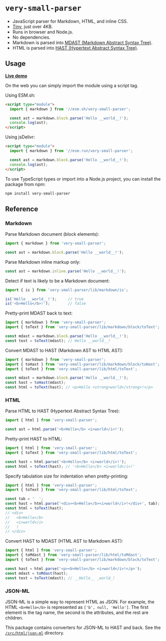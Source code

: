 # `very-small-parser`

- JavaScript parser for Markdown, HTML, and inline CSS.
- [Tiny](https://cdn.jsdelivr.net/npm/very-small-parser/dist/module.js), just over 4KB.
- Runs in browser and Node.js.
- No dependencies.
- Markdown is parsed into [MDAST (Markdown Abstract Syntax Tree)](https://github.com/syntax-tree/mdast).
- HTML is parsed into [HAST (Hypertext Abstract Syntax Tree)](https://github.com/syntax-tree/hast).


## Usage

[__Live demo__](https://jsfiddle.net/yd5eL1cb/)

On the web you can simply import the module using a script tag.

Using ESM.sh:

```html
<script type="module">
  import { markdown } from '//esm.sh/very-small-parser';

  const ast = markdown.block.parse('Hello __world__!');
  console.log(ast);
</script>
```

Using jsDelivr:

```html
<script type="module">
  import { markdown } from '//esm.run/very-small-parser';

  const ast = markdown.block.parse('Hello __world__!');
  console.log(ast);
</script>
```

To use TypeScript types or import into a Node.js project, you can install the package from npm:

```sh
npm install very-small-parser
```


## Reference

### Markdown

Parse Markdown document (block elements):

```js
import { markdown } from 'very-small-parser';

const ast = markdown.block.parse('Hello __world__!');
```

Parse Markdown inline markup only:

```js
const ast = markdown.inline.parse('Hello __world__!');
```

Detect if text is likely to be a Markdown document:

```js
import { is } from 'very-small-parser/lib/markdown/is';

is('Hello __world__!');     // true
is('<b>Hello</b>!');        // false
```

Pretty-print MDAST back to text:

```js
import { markdown } from 'very-small-parser';
import { toText } from 'very-small-parser/lib/markdown/block/toText';

const mdast = markdown.block.parse('Hello __world__!');
const text = toText(mdast); // Hello __world__!
```

Convert MDAST to HAST (Markdown AST to HTML AST):

```js
import { markdown } from 'very-small-parser';
import { toHast } from 'very-small-parser/lib/markdown/block/toHast';
import { toText } from 'very-small-parser/lib/html/toText';

const mdast = markdown.block.parse('Hello __world__!');
const hast = toHast(mdast);
const html = toText(hast); // <p>Hello <strong>world</strong>!</p>
```


### HTML

Parse HTML to HAST (Hypertext Abstract Syntax Tree):

```js
import { html } from 'very-small-parser';

const ast = html.parse('<b>Hello</b> <i>world</i>!');
```

Pretty-print HAST to HTML:

```js
import { html } from 'very-small-parser';
import { toText } from 'very-small-parser/lib/html/toText';

const hast = html.parse('<b>Hello</b> <i>world</i>!');
const html = toText(hast); // '<b>Hello</b> <i>world</i>!'
```

Specify tabulation size for indentation when pretty-printing:

```js
import { html } from 'very-small-parser';
import { toText } from 'very-small-parser/lib/html/toText';

const tab = '  ';
const hast = html.parse('<div><b>Hello</b><i>world</i>!</div>', tab);
const html = toText(hast);
// <div>
//   <b>Hello</b>
//   <i>world</i>
//   !
// </div>
```

Convert HAST to MDAST (HTML AST to Markdown AST):

```js
import { html } from 'very-small-parser';
import { toMdast } from 'very-small-parser/lib/html/toMdast';
import { toText } from 'very-small-parser/lib/markdown/block/toText';

const hast = html.parse('<p><b>Hello</b> <i>world</i>!</p>');
const mdast = toMdast(hast);
const text = toText(mdast); // __Hello__ _world_!
```


### JSON-ML

JSON-ML is a simple way to represent HTML as JSON. For example, the HTML
`<b>Hello</b>` is represented as `['b', null, 'Hello']`. The first element is
the tag name, the second is the attributes, and the rest are children.

This package contains converters for JSON-ML to HAST and back. See the [`/src/html/json-ml`](./src/html/json-ml/) directory.
